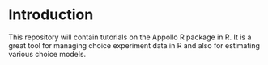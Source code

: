 # Introduction   

This repository will contain tutorials on the Appollo R package in R. It is a great tool for managing choice experiment data in R and also for estimating various choice models.
